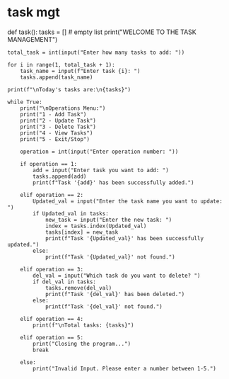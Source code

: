 # task mgt 
def task():
    tasks = []  # empty list
    print("WELCOME TO THE TASK MANAGEMENT")

    total_task = int(input("Enter how many tasks to add: "))

    for i in range(1, total_task + 1):
        task_name = input(f"Enter task {i}: ")
        tasks.append(task_name)

    print(f"\nToday's tasks are:\n{tasks}")

    while True:
        print("\nOperations Menu:")
        print("1 - Add Task")
        print("2 - Update Task")
        print("3 - Delete Task")
        print("4 - View Tasks")
        print("5 - Exit/Stop")

        operation = int(input("Enter operation number: "))

        if operation == 1:
            add = input("Enter task you want to add: ")
            tasks.append(add)
            print(f"Task '{add}' has been successfully added.")

        elif operation == 2:
            Updated_val = input("Enter the task name you want to update: ")
            if Updated_val in tasks:
                new_task = input("Enter the new task: ")
                index = tasks.index(Updated_val)
                tasks[index] = new_task
                print(f"Task '{Updated_val}' has been successfully updated.")
            else:
                print(f"Task '{Updated_val}' not found.")

        elif operation == 3:
            del_val = input("Which task do you want to delete? ")
            if del_val in tasks:
                tasks.remove(del_val)
                print(f"Task '{del_val}' has been deleted.")
            else:
                print(f"Task '{del_val}' not found.")

        elif operation == 4:
            print(f"\nTotal tasks: {tasks}")

        elif operation == 5:
            print("Closing the program...")
            break

        else:
            print("Invalid Input. Please enter a number between 1-5.")
